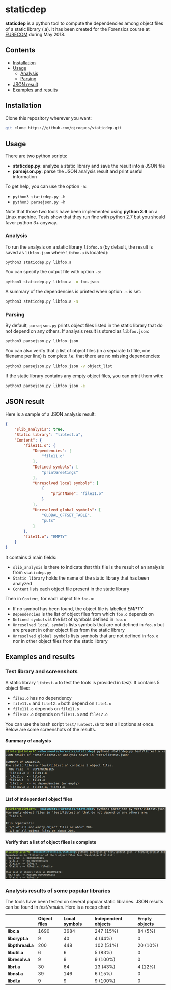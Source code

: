 # staticdep

**staticdep** is a python tool to compute the dependencies among object files of a static library (.a). It has been created for the Forensics course at [EURECOM](http://www.eurecom.fr/en) during May 2018.

## Contents

- [Installation](#installation)
- [Usage](#usage)
    - [Analysis](#analysis)
    - [Parsing](#parsing)
- [JSON result](#json-result)
- [Examples and results](#examples-and-results)

## Installation

Clone this repository wherever you want:
```sh
git clone https://github.com/ojroques/staticdep.git
```
## Usage

There are two python scripts:
- **staticdep.py**: analyze a static library and save the result into a JSON file
- **parsejson.py**: parse the JSON analysis result and print useful information

To get help, you can use the option `-h`:
- `python3 staticdep.py -h`
- `python3 parsejson.py -h`

Note that those two tools have been implemented using **python 3.6** on a Linux machine. Tests show that they run fine with python 2.7 but you should favor python 3+ anyway.

### Analysis

To run the analysis on a static library `libfoo.a` (by default, the result is saved as `libfoo.json` where `libfoo.a` is located):
```sh
python3 staticdep.py libfoo.a
```

You can specify the output file with option `-o`:
```sh
python3 staticdep.py libfoo.a -o foo.json
```

A summary of the dependencies is printed when option `-s` is set:
```sh
python3 staticdep.py libfoo.a -s
```

### Parsing

By default, `parsejson.py` prints object files listed in the static library that do not depend on any others. If analysis result is stored as `libfoo.json`:
```sh
python3 parsejson.py libfoo.json
```

You can also verify that a list of object files (in a separate txt file, one filename per line) is complete *i.e.* that there are no missing dependencies:
```sh
python3 parsejson.py libfoo.json -v object_list
```

If the static library contains any empty object files, you can print them with:
```sh
python3 parsejson.py libfoo.json -e
```

## JSON result
Here is a sample of a JSON analysis result:
```json
{
    "slib_analysis": true,
    "Static library": "libtest.a",
    "Content": {
        "file111.o": {
            "Dependencies": [
                "file11.o"
            ],
            "Defined symbols": [
                "printGreetings"
            ],
            "Unresolved local symbols": [
                {
                    "printName": "file11.o"
                }
            ],
            "Unresolved global symbols": [
                "GLOBAL_OFFSET_TABLE",
                "puts"
            ]
        },
        "file11.o": "EMPTY"
    }
}
```

It contains 3 main fields:
* `slib_analysis` is there to indicate that this file is the result of an analysis from `staticdep.py`
* `Static library` holds the name of the static library that has been analyzed
* `Content` lists each object file present in the static library

Then in `Content`, for each object file `foo.o`:
* If no symbol has been found, the object file is labelled *EMPTY*
* `Dependencies` is the list of object files from which `foo.o` depends on
* `Defined symbols` is the list of symbols defined in `foo.o`
* `Unresolved local symbols` lists symbols that are not defined in `foo.o` but are present in other object files from the static library
* `Unresolved global symbols` lists symbols that are not defined in `foo.o` nor in other object files from the static library

## Examples and results

### Test library and screenshots
A static library `libtest.a` to test the tools is provided in *test/*. It contains 5 object files:
* `file1.o` has no dependency
* `file11.o` and `file12.o` both depend on `file1.o`
* `file111.o` depends on `file11.o`
* `file1X2.o` depends on `file11.o` and `file12.o`

You can use the bash script `test/runtest.sh` to test all options at once. Below are some screenshots of the results.

#### Summary of analysis
![Summary of analysis](screenshots/summary.png)
#### List of independent object files
![Independent object files](screenshots/independent.png)
#### Verify that a list of object files is complete
![Verification of completeness](screenshots/verify.png)

### Analysis results of some popular libraries
The tools have been tested on several popular static libraries. JSON results can be found in *test/results*. Here is a recap chart:

|                  | Object files | Local symbols    | Independent objects | Empty objects |
| ---------------- |:------------ |:---------------- |:------------------- |:------------- |
| **libc.a**       | 1690         | 3684             | 247 (15%)           | 84 (5%)       |
| **libcrypt.a**   | 9            | 40               | 4 (44%)             | 0             |
| **libpthread.a** | 200          | 448              | 102 (51%)           | 20 (10%)      |
| **libutil.a**    | 6            | 6                | 5 (83%)             | 0             |
| **libresolv.a**  | 9            | 9                | 9 (100%)            | 0             |
| **librt.a**      | 30           | 64               | 13 (43%)            | 4 (12%)       |
| **libnsl.a**     | 39           | 146              | 6 (15%)             | 0             |
| **libdl.a**      | 9            | 9                | 9 (100%)            | 0             |

